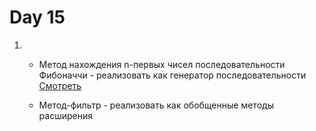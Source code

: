 # Day 15

1. * Метод нахождения n-первых чисел последовательности Фибоначчи - реализовать как генератор последовательности 
	[Смотреть](../NET.S.2018.Shaveko.14)
	
	* Метод-фильтр - реализовать как обобщенные методы расширения